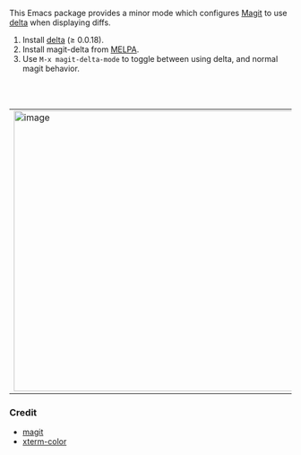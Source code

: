 This Emacs package provides a minor mode which configures [Magit](https://github.com/magit/magit) to use [delta](https://github.com/dandavison/delta) when displaying diffs.

1. Install [delta](https://github.com/dandavison/delta) (≥ 0.0.18).
2. Install magit-delta from [MELPA](https://melpa.org/#/getting-started).
3. Use `M-x magit-delta-mode` to toggle between using delta, and normal magit behavior.

<br>
<br>
<table><tr><td>
  <img width=500px src="https://user-images.githubusercontent.com/52205/80056404-23745500-84f2-11ea-9ecd-832376faf2f1.png" alt="image" />
</td></tr></table>


### Credit
- [magit](https://github.com/magit/magit)
- [xterm-color](https://github.com/atomontage/xterm-color)
